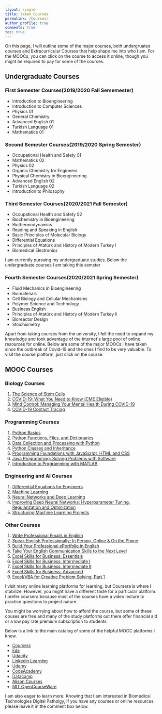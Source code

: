```yaml
---
layout: single
title: Taken Courses
permalink: /Courses/
author_profile: true
comments: true
toc: true
---
```

On this page, I will outline some of the major courses, both undergruates courses and Extracurricular Courses that help shape me into who I am. For the MOOCs, you can click on the course to access it online, though you might be required to pay for some of the courses.
 
 ## Undergraduate Courses  
 ### First Semester Courses(2019/2020 Fall Sememester)  
 * Introduction to Bioengineering
 * Introduction to Computer Sciences
 * Physics 01
 * General Chemistry
 * Advanced English 01
 * Turkish Language 01
 * Mathematics 01

### Second Semester Courses(2019/2020 Spring Semester)  
* Occupational Health and Safety 01
* Mathematics 02
* Physics 02
* Organic Chemistry for Engineers
* Physical Chemistry in Bioengineering
* Advanced English 02
* Turkish Language 02
* Introduction to Philosophy

### Third Semester Courses(2020/2021 Fall Semester)
* Occupational Health and Safety 02
* Biochemistry in Bioengineering
* Biothermodynamics
* Reading and Speaking in English
* Basic Principles of Molecular Biology
* Differential Equations
* Principles of Atatürk and History of Modern Turkey I
* Biomedical Electronics

I am currently pursuing my undergraduate studies. Below the undergraduate courses I am taking this semster
### Fourth Semester Courses(2020/2021 Spring Semester)
* Fluid Mechanics in Bioengineering
* Biomaterials
* Cell Biology and Cellular Mechanisms
* Polymer Science and Technology
* Business English
* Principles of Atatürk and History of Modern Turkey II
* Bioreactor Design 
* Stoichiometry

Apart from taking courses from the university, I fell the need to expand my knowledge and took advantage of the internet's large pool of online resources for online. Below are some of the major MOOCs I have taken since the outbreak of Covid-19 and the ones I find to be very valuable. To visit the course platform, just click on the course.

## MOOC Courses  
### Biology Courses   
  1. [The Science of Stem Cells](https://www.coursera.org/learn/stem-cells?)
  2. [COVID-19: What You Need to Know (CME Eligible)](https://www.coursera.org/learn/covid-19-what-you-need-to-know?page=2&index=prod_all_products_term_optimization)
  3. [Mind Control: Managing Your Mental Health During COVID-19](https://www.coursera.org/learn/manage-health-covid-19)
  4. [COVID-19 Contact Tracing](https://www.coursera.org/learn/covid-19-contact-tracing)
  
### Programming Courses  
  1. [Python Basics](https://www.coursera.org/learn/python-basics?specialization=python-3-programming)
  2. [Python Functions, Files, and Dictionaries](https://www.coursera.org/learn/python-functions-files-dictionaries?specialization=python-3-programming)
  3. [Data Collection and Processing with Python](https://www.coursera.org/learn/data-collection-processing-python?specialization=python-3-programming)
  4. [Python Classes and Inheritance](https://www.coursera.org/learn/python-classes-inheritance?specialization=python-3-programming)
  5. [Programming Foundations with JavaScript, HTML and CSS](https://www.coursera.org/learn/duke-programming-web?specialization=java-programming)
  6. [Java Programming: Solving Problems with Software](https://www.coursera.org/learn/java-programming?specialization=java-programming)
  7. [Introduction to Programming with MATLAB](https://www.coursera.org/learn/matlab?specialization=matlab-programming-engineers-scientists)

### Engineering and AI Courses
  1. [Differential Equations for Engineers](https://www.coursera.org/learn/differential-equations-engineers)
  2. [Machine Learning](https://www.coursera.org/learn/machine-learning?)
  3. [Neural Networks and Deep Learning](https://www.coursera.org/learn/neural-networks-deep-learning?specialization=deep-learning)
  4. [Improving Deep Neural Networks: Hyperparameter Tuning, Regularization and Optimization](https://www.coursera.org/learn/deep-neural-network?specialization=deep-learning)
  5. [Structuring Machine Learning Projects](https://www.coursera.org/learn/machine-learning-projects?specialization=deep-learning)
  
### Other Courses
  1. [Write Professional Emails in English](https://www.coursera.org/learn/professional-emails-english?specialization=improve-english)
  2. [Speak English Professionally: In Person, Online & On the Phone](https://www.coursera.org/learn/speak-english-professionally?specialization=improve-english)
  3. [Build Your Professional ePortfolio in English](https://www.coursera.org/learn/eportfolio-english?specialization=improve-english)
  4. [Take Your English Communication Skills to the Next Level](https://www.coursera.org/learn/english-communication-capstone?specialization=improve-english)
  6. [Excel Skills for Business: Essentials](https://www.coursera.org/learn/excel-essentials?specialization=excel)
  7. [Excel Skills for Business: Intermediate I](https://www.coursera.org/learn/excel-intermediate-1?specialization=excel)
  8. [Excel Skills for Business: Intermediate II](https://www.coursera.org/learn/excel-intermediate-2?specialization=excel)
  9. [Excel Skills for Business: Advanced](https://www.coursera.org/learn/excel-advanced?specialization=excel)
  10. [Excel/VBA for Creative Problem Solving, Part 1](https://www.coursera.org/learn/excel-vba-for-creative-problem-solving-part-1?specialization=excel-vba-creative-problem-solving)
 
 
I visit many online learning platforms for learning, but Coursera is where I stabilize. However, you might have a different taste for a particular platform. I prefer coursera because most of the courses have a video lecture to practice questions to project nature. 

You might be worrying about how to afford the course, but some of these couses are free and many of the study platforms out there offer financial aid or a low pay rate premium subscription to students.

Below is a link to the main catalog of some of the helpful MOOC platforms I know.

* [Coursera](https://www.coursera.org/)
* [Edx](https://www.edx.org/)
* [Udacity](https://www.udacity.com/)
* [Linkedin Learning](https://learning.linkedin.com/)
* [Udemy](https://www.udemy.com/)
* [CodeAcademy](https://www.codecademy.com/)
* [Datacamp](https://www.datacamp.com/)
* [Alison Courses](https://alison.com/)
* [MIT OpenCourseWare](https://ocw.mit.edu/)

I am also eager to learn more. Knowing that I am interested in Biomedical Technologies Digital Patholgy, if you have any courses or online resources, please leave it in the comment box below.
